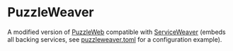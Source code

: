 # PuzzleWeaver

A modified version of [PuzzleWeb](https://github.com/dvaumoron/puzzleweb) compatible with [ServiceWeaver](https://serviceweaver.dev/) (embeds all backing services, see [puzzleweaver.toml](https://github.com/dvaumoron/puzzletest/blob/main/puzzleweaver.toml) for a configuration example).
